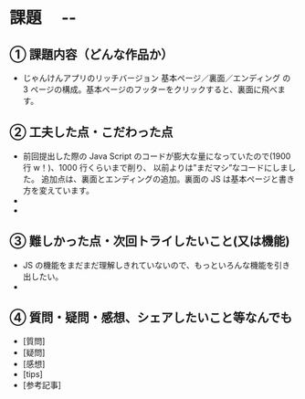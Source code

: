 # 課題　 --

## ① 課題内容（どんな作品か）

- じゃんけんアプリのリッチバージョン
  基本ページ／裏面／エンディング
  の 3 ページの構成。基本ページのフッターをクリックすると、裏面に飛べます。

## ② 工夫した点・こだわった点

- 前回提出した際の Java Script のコードが膨大な量になっていたので(1900 行 w！)、1000 行くらいまで削り、
  以前よりは”まだマシ”なコードにしました。
  追加点は、裏面とエンディングの追加。裏面の JS は基本ページと書き方を変えています。
-
-

## ③ 難しかった点・次回トライしたいこと(又は機能)

- JS の機能をまだまだ理解しきれていないので、もっといろんな機能を引き出したい。
-

## ④ 質問・疑問・感想、シェアしたいこと等なんでも

- [質問]
- [疑問]
- [感想]
- [tips]
- [参考記事]
